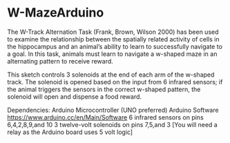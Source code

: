 # W-MazeArduino

The W-Track Alternation Task (Frank, Brown, Wilson 2000) has been used to examine the relationship between the spatially related activity of cells in the hippocampus and an animal’s ability to learn to successfully navigate to a goal. In this task, animals must learn to navigate a w-shaped maze in an alternating pattern to receive reward.

This sketch controls 3 solenoids at the end of each arm of the w-shaped track. The solenoid is opened based on the input from 6 infrared sensors; if the animal triggers the sensors in the correct w-shaped pattern, the solenoid will open and dispense a food reward.

Dependencies:
Arduino Microcontroller (UNO preferred)
Arduino Software  https://www.arduino.cc/en/Main/Software
6 infrared sensors on pins 6,4,2,8,9,and 10
3 twelve-volt solenoids on pins 7,5,and 3 [You will need a relay as the Arduino board uses 5 volt logic]

